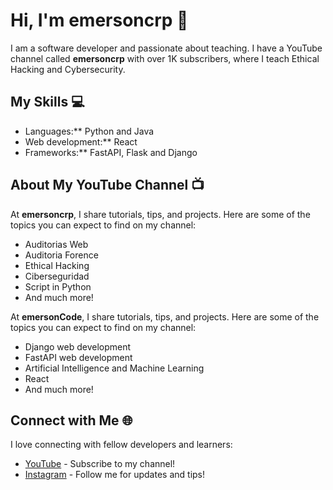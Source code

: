 # Hi, I'm emersoncrp 👋

I am a software developer and passionate about teaching. I have a YouTube channel called **emersoncrp** with over 1K subscribers, where I teach Ethical Hacking and Cybersecurity.

## My Skills 💻

- Languages:** Python and Java
- Web development:** React
- Frameworks:** FastAPI, Flask and Django

## About My YouTube Channel 📺

At **emersoncrp**, I share tutorials, tips, and projects. Here are some of the topics you can expect to find on my channel:

- Auditorias Web
- Auditoria Forence
- Ethical Hacking
- Ciberseguridad
- Script in Python
- And much more!


At **emersonCode**, I share tutorials, tips, and projects. Here are some of the topics you can expect to find on my channel:

- Django web development
- FastAPI web development
- Artificial Intelligence and Machine Learning
- React 
- And much more!

## Connect with Me 🌐

I love connecting with fellow developers and learners:

- [YouTube](https://www.youtube.com/@emersoncrp) - Subscribe to my channel!
- [Instagram](https://instagram.com/emersoncrp) - Follow me for updates and tips!

